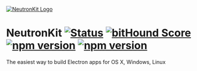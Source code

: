 [![NeutronKit Logo](http://neutronkit.com/img/neutronkit-logo.svg)](http://neutronkit.com)
# NeutronKit [![Status](https://img.shields.io/travis/neutronkit/neutron/master.svg?style=flat)](https://travis-ci.org/neutronkit/neutron) [![bitHound Score](https://www.bithound.io/github/neutronkit/neutron/badges/score.svg)](https://www.bithound.io/github/neutronkit/neutron) [![npm version](https://david-dm.org/neutronkit/neutron.svg)](https://david-dm.org/neutronkit/neutron) [![npm version](https://img.shields.io/npm/v/neutronkit.svg?style=flat)](https://www.npmjs.com/package/neutronkit)

The easiest way to build Electron apps for OS X, Windows, Linux
